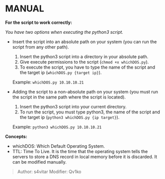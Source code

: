 # MANUAL

__For the script to work correctly:__

  *You have two options when executing the python3 script.*

* Insert the script into an absolute path on your system (you can run the script from any other path).

  1. Insert the python3 script into a directory in your absolute path.
  2. Give execute permissions to the script (`chmod +x whichDOS.py`).
  3. To execute the script, you have to type the name of the script and the target ip (`whichDOS.py {target ip}`).

  Example: `whichDOS.py 10.10.10.21`

* Adding the script to a non-absolute path on your system (you must run the script in the same path where the script is located).

    1. Insert the python3 script into your current directory.
    2. To run the script, you must type python3, the name of the script and the target ip (`python3 whichDOS.py {ip target}`).

  Example: `python3 whichDOS.py 10.10.10.21`
 
 __Concepts:__
 
 * whichDOS: Which Default Operating System.
 * TTL: Time To Live. It is the time that the operating system tells the servers to store a DNS record in local memory before it is discarded. It can be modified manually.

> Author: s4vitar
> Modifier: Qv1ko
